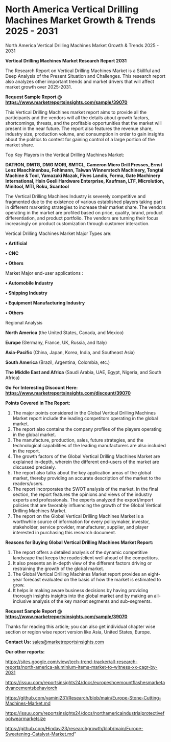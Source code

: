 # North America Vertical Drilling Machines Market Growth & Trends 2025 - 2031
North America Vertical Drilling Machines Market Growth & Trends 2025 - 2031

<strong>Vertical Drilling Machines Market Research Report 2031</strong>

The Research Report on Vertical Drilling Machines Market is a Skillful and Deep Analysis of the Present Situation and Challenges. This research report also analyzes other important trends and market drivers that will affect market growth over 2025-2031.

<strong>Request Sample Report @ <a href=https://www.marketreportsinsights.com/sample/39070>https://www.marketreportsinsights.com/sample/39070</a></strong>

This Vertical Drilling Machines market report aims to provide all the participants and the vendors will all the details about growth factors, shortcomings, threats, and the profitable opportunities that the market will present in the near future. The report also features the revenue share, industry size, production volume, and consumption in order to gain insights about the politics to contest for gaining control of a large portion of the market share.

Top Key Players in the Vertical Drilling Machines Market:

<strong>DATRON, DMTG, DMG MORI, SMTCL, Cameron Micro Drill Presses, Ernst Lenz Maschinenbau, Fehlmann, Taiwan Winnerstech Machinery, Tongtai Machine & Tool, Yamazaki Mazak, Fives Landis, Forma, Gate Machinery International, Hsin Geeli Hardware Enterprise, Kaufman, LTF, Microlution, Minitool, MTI, Roku, Scantool</strong>

The Vertical Drilling Machines Industry is severely competitive and fragmented due to the existence of various established players taking part in different marketing strategies to increase their market share. The vendors operating in the market are profiled based on price, quality, brand, product differentiation, and product portfolio. The vendors are turning their focus increasingly on product customization through customer interaction.

Vertical Drilling Machines Market Major Types are:

<strong>•  Artificial

•  CNC

•  Others</strong>

Market Major end-user applications :

<strong>•  Automobile Industry

•  Shipping Industry

•  Equipment Manufacturing Industry

•  Others</strong>

Regional Analysis

</u><strong><b>North America</b></strong> (the United States, Canada, and Mexico)

<strong><b>Europe </b></strong>(Germany, France, UK, Russia, and Italy)

<strong><b>Asia-Pacific</b></strong> (China, Japan, Korea, India, and Southeast Asia)

<strong><b>South America</b></strong> (Brazil, Argentina, Colombia, etc.)

<strong><b>The Middle East and Africa</b></strong> (Saudi Arabia, UAE, Egypt, Nigeria, and South Africa)

<strong>Go For Interesting Discount Here: <a href=https://www.marketreportsinsights.com/discount/39070>https://www.marketreportsinsights.com/discount/39070</a></strong>

<strong>Points Covered in The Report:</strong>
<ol>
  <li>The major points considered in the Global Vertical Drilling Machines Market report include the leading competitors operating in the global market.</li>
  <li>The report also contains the company profiles of the players operating in the global market.</li>
  <li>The manufacture, production, sales, future strategies, and the technological capabilities of the leading manufacturers are also included in the report.</li>
  <li>The growth factors of the Global Vertical Drilling Machines Market are explained in-depth, wherein the different end-users of the market are discussed precisely.</li>
  <li>The report also talks about the key application areas of the global market, thereby providing an accurate description of the market to the readers/users.</li>
  <li>The report incorporates the SWOT analysis of the market. In the final section, the report features the opinions and views of the industry experts and professionals. The experts analyzed the export/import policies that are favorably influencing the growth of the Global Vertical Drilling Machines Market.</li>
  <li>The report on the Global Vertical Drilling Machines Market is a worthwhile source of information for every policymaker, investor, stakeholder, service provider, manufacturer, supplier, and player interested in purchasing this research document.</li>
</ol>
<strong>Reasons for Buying Global Vertical Drilling Machines Market Report:</strong>

<ol>
  <li>The report offers a detailed analysis of the dynamic competitive landscape that keeps the reader/client well ahead of the competitors.</li>
  <li>It also presents an in-depth view of the different factors driving or restraining the growth of the global market.</li>
  <li>The Global Vertical Drilling Machines Market report provides an eight-year forecast evaluated on the basis of how the market is estimated to grow.</li>
  <li>It helps in making aware business decisions by having providing thorough insights insights into the global market and by making an all-inclusive analysis of the key market segments and sub-segments.</li>
</ol>
<strong>Request Sample Report @ <a href=https://www.marketreportsinsights.com/sample/39070>https://www.marketreportsinsights.com/sample/39070</a></strong>


Thanks for reading this article; you can also get individual chapter wise section or region wise report version like Asia, United States, Europe.

<strong>Contact Us:</strong>
sales@marketreportsinsights.com

<strong>Our other reports:</strong>

<a href=https://sites.google.com/view/tech-trend-tracker/all-research-reports/north-america-aluminium-items-market-to-witness-xx-cagr-by-2031>https://sites.google.com/view/tech-trend-tracker/all-research-reports/north-america-aluminium-items-market-to-witness-xx-cagr-by-2031</a>

<a href=https://issuu.com/reportsinsights24/docs/europeshoemountflashesmarketadvancementsbehaviorch>https://issuu.com/reportsinsights24/docs/europeshoemountflashesmarketadvancementsbehaviorch</a>

<a href=https://github.com/yamini231/Research/blob/main/Europe-Stone-Cutting-Machines-Market.md>https://github.com/yamini231/Research/blob/main/Europe-Stone-Cutting-Machines-Market.md</a>

<a href=https://issuu.com/reportsinsights24/docs/northamericaindustrialprotectivefootwearmarketsize>https://issuu.com/reportsinsights24/docs/northamericaindustrialprotectivefootwearmarketsize</a>

<a href=https://github.com/Hindavi23/researchgrowth/blob/main/Europe-Sweetening-Catalyst-Market.md>https://github.com/Hindavi23/researchgrowth/blob/main/Europe-Sweetening-Catalyst-Market.md</a>"
